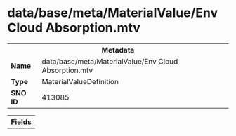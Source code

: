 <h1>data/base/meta/MaterialValue/Env Cloud Absorption.mtv</h1><table><tr><th colspan="100%">Metadata</th></tr><tr><td><b>Name</b></td><td>data/base/meta/MaterialValue/Env Cloud Absorption.mtv</td></tr><tr><td><b>Type</b></td><td>MaterialValueDefinition</td></tr><tr><td><b>SNO ID</b></td><td>413085</td></tr></table>

<table><tr><th colspan="100%">Fields</th></tr></table>

